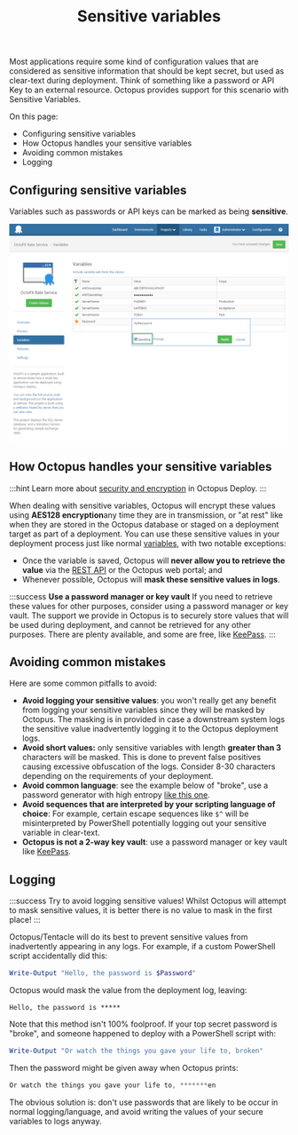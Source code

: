 ﻿---
title: Sensitive variables
position: 4
---


Most applications require some kind of configuration values that are considered as sensitive information that should be kept secret, but used as clear-text during deployment. Think of something like a password or API Key to an external resource. Octopus provides support for this scenario with Sensitive Variables.


On this page:


- Configuring sensitive variables
- How Octopus handles your sensitive variables
- Avoiding common mistakes
- Logging

## Configuring sensitive variables


Variables such as passwords or API keys can be marked as being **sensitive**.


![](/docs/images/3048089/3277722.png)

## How Octopus handles your sensitive variables

:::hint
Learn more about [security and encryption](/docs/home/reference/security-and-encryption.md) in Octopus Deploy.
:::


When dealing with sensitive variables, Octopus will encrypt these values using **AES128 encryption**any time they are in transmission, or "at rest" like when they are stored in the Octopus database or staged on a deployment target as part of a deployment. You can use these sensitive values in your deployment process just like normal [variables](/docs/home/deploying-applications/variables.md), with two notable exceptions:

- Once the variable is saved, Octopus will **never allow you to retrieve the value** via the [REST API](/docs/home/api-and-integration/octopus-rest-api.md) or the Octopus web portal; and
- Whenever possible, Octopus will **mask these sensitive values in logs**.


:::success
**Use a password manager or key vault**
If you need to retrieve these values for other purposes, consider using a password manager or key vault. The support we provide in Octopus is to securely store values that will be used during deployment, and cannot be retrieved for any other purposes. There are plenty available, and some are free, like [KeePass](http://keepass.info/).
:::

## Avoiding common mistakes


Here are some common pitfalls to avoid:

- **Avoid logging your sensitive values**: you won't really get any benefit from logging your sensitive variables since they will be masked by Octopus. The masking is in provided in case a downstream system logs the sensitive value inadvertently logging it to the Octopus deployment logs.
- **Avoid short values:** only sensitive variables with length **greater than 3** characters will be masked. This is done to prevent false positives causing excessive obfuscation of the logs. Consider 8-30 characters depending on the requirements of your deployment.
- **Avoid common language**: see the example below of "broke", use a password generator with high entropy [like this one](http://passwordsgenerator.net/).
- **Avoid sequences that are interpreted by your scripting language of choice**: For example, certain escape sequences like `$^` will be misinterpreted by PowerShell potentially logging out your sensitive variable in clear-text.
- **Octopus is not a 2-way key vault**: use a password manager or key vault like [KeePass](http://keepass.info/).


## Logging

:::success
Try to avoid logging sensitive values! Whilst Octopus will attempt to mask sensitive values, it is better there is no value to mask in the first place!
:::


Octopus/Tentacle will do its best to prevent sensitive values from inadvertently appearing in any logs. For example, if a custom PowerShell script accidentally did this:

```powershell
Write-Output "Hello, the password is $Password"
```


Octopus would mask the value from the deployment log, leaving:

```text
Hello, the password is *****
```


Note that this method isn't 100% foolproof. If your top secret password is "broke", and someone happened to deploy with a PowerShell script with:

```powershell
Write-Output "Or watch the things you gave your life to, broken"
```


Then the password might be given away when Octopus prints:

```powershell
Or watch the things you gave your life to, *******en
```


The obvious solution is: don't use passwords that are likely to be occur in normal logging/language, and avoid writing the values of your secure variables to logs anyway.
